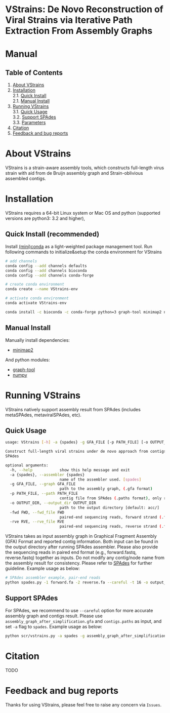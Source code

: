 # VStrains: De Novo Reconstruction of Viral Strains via Iterative Path Extraction From Assembly Graphs

Manual
===========

Table of Contents
-----------------

1. [About VStrains](#sec1) </br>
2. [Installation](#sec2) </br>
   2.1. [Quick Install](#sec2.1) </br>
   2.1. [Manual Install](#sec2.2) </br>
3. [Running VStrains](#sec3) </br>
   3.1. [Quick Usage](#sec3.1) </br>
   3.2. [Support SPAdes](#sec3.2) </br>
   3.3. [Parameters](#sec3.4) </br>
4. [Citation](#sec4) </br>
5. [Feedback and bug reports](#sec5)</br>

<a name="sec1"></a>
# About VStrains

VStrains is a strain-aware assembly tools, which constructs full-length virus strain with aid from de Bruijn assembly graph and Strain-oblivious assembled contigs.

<!-- Please refer to our [paper](NULL) and [supplementary Material](NULL) for details methodology. -->

<a name="sec2"></a>
# Installation

VStrains requires a 64-bit Linux system or Mac OS and python (supported versions are python3: 3.2 and higher), 

<a name="sec2.1"></a>
## Quick Install (**recommended**)

Install [(mini)conda](https://conda.io/miniconda.html) as a light-weighted package management tool. Run following commands to initialize&setup the conda environment for VStrains

```bash
# add channels
conda config --add channels defaults
conda config --add channels bioconda
conda config --add channels conda-forge

# create conda environment
conda create --name VStrains-env

# activate conda environment
conda activate VStrains-env

conda install -c bioconda -c conda-forge python=3 graph-tool minimap2 numpy gfapy
```

<a name="sec2.2"></a>
## Manual Install

Manually install dependencies: 
- [minimap2](https://github.com/lh3/minimap2)  

And python modules:
- [graph-tool](https://graph-tool.skewed.de)
- [numpy](https://numpy.org)
<!-- - [scikit-learn](https://scikit-learn.org/stable/install.html)
- [pandas](https://pandas.pydata.org/docs/getting_started/install.html) -->

<a name="sec3"></a>
# Running VStrains

VStrains natively support assembly result from SPAdes (includes metaSPAdes, metaviralSPAdes, etc).

<a name="sec3.1"></a>
## Quick Usage

```bash
usage: VStrains [-h] -a {spades} -g GFA_FILE [-p PATH_FILE] [-o OUTPUT_DIR] -fwd FWD -rve RVE

Construct full-length viral strains under de novo approach from contigs and assembly graph, currently supports
SPAdes

optional arguments:
  -h, --help            show this help message and exit
  -a {spades}, --assembler {spades}
                        name of the assembler used. [spades]
  -g GFA_FILE, --graph GFA_FILE
                        path to the assembly graph, (.gfa format)
  -p PATH_FILE, --path PATH_FILE
                        contig file from SPAdes (.paths format), only required for SPAdes. e.g., contigs.paths
  -o OUTPUT_DIR, --output_dir OUTPUT_DIR
                        path to the output directory [default: acc/]
  -fwd FWD, --fwd_file FWD
                        paired-end sequencing reads, forward strand (.fastq format)
  -rve RVE, --rve_file RVE
                        paired-end sequencing reads, reverse strand (.fastq format)
```

VStrains takes as input assembly graph in Graphical Fragment Assembly (GFA) Format and reported contig information. Both input can be found in the output directory after running SPAdes assembler. Please also provide the sequencing reads in paired end format (e.g., forward.fastq, reverse.fastq) together as inputs. Do not modify any contig/node name from the assembly result for consistency. Please refer to [SPAdes](https://github.com/ablab/spades) for further guideline. Example usage as below:

```bash
# SPAdes assembler example, pair-end reads
python spades.py -1 forward.fa -2 reverse.fa --careful -t 16 -o output_dir
```

<a name="sec3.2"></a>
## Support SPAdes

For SPAdes, we recommend to use `--careful` option for more accurate assembly graph and contigs result. Please use `assembly_graph_after_simplification.gfa` and `contigs.paths` as input, and set `-a` flag to `spades`. Example usage as below:

```bash
python scr/vstrains.py -a spades -g assembly_graph_after_simplification.gfa -p contigs.paths -o output_dir -fwd forward.fastq -rve reverse.fastq
```

<!-- <a name="sec3.3"></a> -->
<!-- ## Parameters -->

<!-- ### Minimum Node Coverage

This sets the minimum node coverage for filtering the inaccurate nodes from initial assembly graph. By default, the node coverage is automatically set based on coverage distribution, which demonstrates good result among all tested datasets. Please use `-mc` flag to input the customized minimum node coverage if needed.

### Minimum Contig Length

Since SPAdes normally output all the nodes from assembly graph as contigs, short or low coverage contig may lead to less accuracy and confidence. By default, single node contig with length less than 250bp or coverage less then `--mc` (defined above) is filtered out. Please use `-ml` flag to input the customized minimum contig length if needed. -->

<a name="sec4"></a>
# Citation

TODO

<a name="sec5"></a>
# Feedback and bug reports

Thanks for using VStrains, please feel free to raise any concern via `Issues`.
